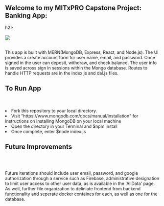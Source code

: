 <h2>Welcome to my MITxPRO Capstone Project: Banking App:</h2>h2>
<br></br>
<img src="keystoneBank.png"></>
<br></br>
<p>This app is built with MERN(MongoDB, Express, React, and Node.js).  The UI provides a create account form for user name, email, and password.  Once signed in the user can deposit, withdraw, and check balance.  The user info is saved across sign in sessions within the Mongo database.  Routes to handle HTTP requests are in the index.js and dal.js files.</p>

<h2>To Run App</h2>
<br></br>
<li>Fork this repository to your local directory.</li>
<li>Visit "https://www.mongodb.com/docs/manual/installation" for instructions on installing MongoDB on your local machine</li>
<li>Open the directory in your Terminal and $npm install</li>
<li>Once complete, enter $node index.js</li>

<h2>Future Improvements</h2>
<br></br>

<p>Future iterations should include user email, password, and google authorization through a service such as Firebase, administrative designation to limit user access to other user data, as is available in the 'AllData' page.  As well, further file organization to deliniate frontend from backend functionality and seperate docker containes for each, as well as one for the database.</p>

